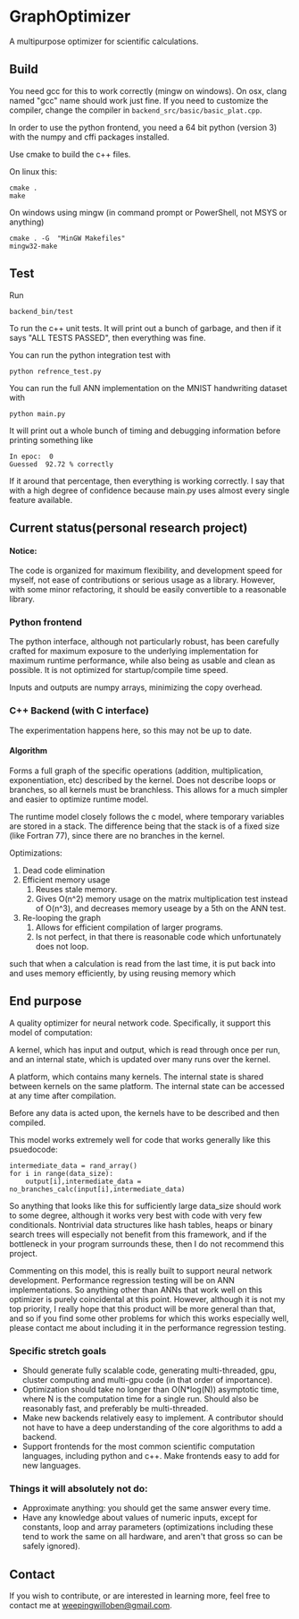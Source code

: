 # GraphOptimizer
A multipurpose optimizer for scientific calculations.

## Build

You need gcc for this to work correctly (mingw on windows). On osx, clang named "gcc" name should work just fine. If you need to customize the compiler, change the compiler in `backend_src/basic/basic_plat.cpp`.

In order to use the python frontend, you need a 64 bit python (version 3) with the numpy and cffi packages installed.

Use cmake to build the c++ files.

On linux this:

    cmake .
    make

On windows using mingw (in command prompt or PowerShell, not MSYS or anything)

    cmake . -G  "MinGW Makefiles"
    mingw32-make

## Test

Run

    backend_bin/test

To run the c++ unit tests. It will print out a bunch of garbage, and then if it says "ALL TESTS PASSED", then everything was fine.

You can run the python integration test with

    python refrence_test.py

You can run the full ANN implementation on the MNIST handwriting dataset with

    python main.py

It will print out a whole bunch of timing and debugging information before
printing something like  

    In epoc:  0
    Guessed  92.72 % correctly

If it around that percentage, then everything is working correctly.
I say that with a high degree of confidence because main.py uses almost every single feature available.

## Current status(personal research project)

#### Notice:

The code is organized for maximum flexibility, and development speed for myself, not ease of contributions or serious usage as a library. However, with some minor refactoring, it should be easily convertible to a reasonable library.

### Python frontend

The python interface, although not particularly robust, has been carefully crafted for maximum exposure to the underlying implementation for maximum runtime performance, while also being as usable and clean as possible. It is not optimized for startup/compile time speed.

Inputs and outputs are numpy arrays, minimizing the copy overhead.

### C++ Backend (with C interface)

The experimentation happens here, so this may not be up to date.

#### Algorithm

Forms a full graph of the specific operations (addition, multiplication, exponentiation, etc) described by the kernel. Does not describe loops or branches, so all kernels must be branchless. This allows for a much simpler and easier to optimize runtime model.

The runtime model closely follows the c model, where temporary variables are stored in a stack. The difference being that the stack is of a fixed size (like Fortran 77), since there are no branches in the kernel.

Optimizations:

1. Dead code elimination
2. Efficient memory usage
    1. Reuses stale memory.
    2. Gives O(n^2) memory usage on the matrix multiplication test instead of O(n^3), and decreases memory useage by a 5th on the ANN test.
3. Re-looping the graph
    1. Allows for efficient compilation of larger programs.
    2. Is not perfect, in that there is reasonable code which unfortunately does not loop.


 such that when a calculation is read from the last time, it is put back into and uses memory efficiently, by using reusing memory which

## End purpose

A quality optimizer for neural network code. Specifically, it support this model of computation:

A kernel, which has input and output, which is read through once per run, and an internal state, which is updated over many runs over the kernel.

A platform, which contains many kernels. The internal state is shared between kernels on the same platform. The internal state can be accessed at any time after compilation.

Before any data is acted upon, the kernels have to be described and then compiled.

This model works extremely well for code that works generally like this psuedocode:

    intermediate_data = rand_array()
    for i in range(data_size):
        output[i],intermediate_data = no_branches_calc(input[i],intermediate_data)

So anything that looks like this for sufficiently large data_size should work to some degree, although it works very best with code with very few conditionals. Nontrivial data structures like hash tables, heaps or binary search trees will especially not benefit from this framework, and if the bottleneck in your program surrounds these, then I do not recommend this project.

Commenting on this model, this is really built to support neural network development. Performance regression testing will be on ANN implementations. So anything other than ANNs that work well on this optimizer is purely coincidental at this point. However, although it is not my top priority, I really hope that this product will be more general than that, and so if you find some other problems for which this works especially well, please contact me about including it in the performance regression testing.

### Specific stretch goals

* Should generate fully scalable code, generating multi-threaded, gpu, cluster computing and multi-gpu code (in that order of importance).
* Optimization should take no longer than O(N*log(N)) asymptotic time, where N is the computation time for a single run. Should also be reasonably fast, and preferably be multi-threaded.
* Make new backends relatively easy to implement. A contributor should not have to have a deep understanding of the core algorithms to add a backend.
* Support frontends for the most common scientific computation languages, including python and c++. Make frontends easy to add for new languages.

### Things it will absolutely not do:

* Approximate anything: you should get the same answer every time.
* Have any knowledge about values of numeric inputs, except for constants, loop and array parameters (optimizations including these tend to work the same on all hardware, and aren't that gross so can be safely ignored).

## Contact

If you wish to contribute, or are interested in learning more, feel free to contact me at weepingwilloben@gmail.com.
